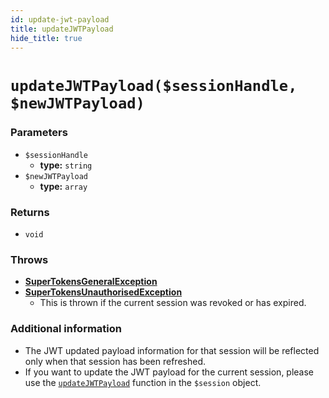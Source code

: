 ```yaml
---
id: update-jwt-payload
title: updateJWTPayload
hide_title: true
---
```


# `updateJWTPayload($sessionHandle, $newJWTPayload)`
### Parameters

- `$sessionHandle`
    - **type:** `string`
- `$newJWTPayload`
    - **type:** `array`

### Returns
- `void`

### Throws
- **[SuperTokensGeneralException](./error-handling/general-error)**
- **[SuperTokensUnauthorisedException](./error-handling/unauthorised)**
    - This is thrown if the current session was revoked or has expired.


### Additional information
- The JWT updated payload information for that session will be reflected only when that session has been refreshed.
- If you want to update the JWT payload for the current session, please use the [`updateJWTPayload`](./session-object/update-jwt-payload) function in the `$session` object.